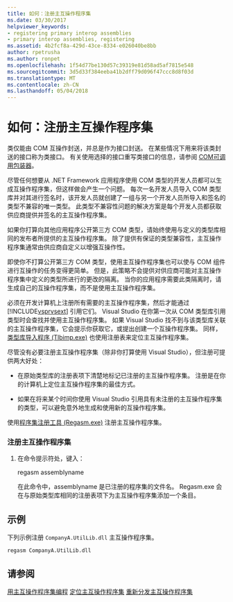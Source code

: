 ```yaml
---
title: 如何：注册主互操作程序集
ms.date: 03/30/2017
helpviewer_keywords:
- registering primary interop assemblies
- primary interop assemblies, registering
ms.assetid: 4b2fcf8a-429d-43ce-8334-e026040be8bb
author: rpetrusha
ms.author: ronpet
ms.openlocfilehash: 1f54d77be130d57c39319e81d58ad5af7815e548
ms.sourcegitcommit: 3d5d33f384eeba41b2dff79d096f47ccc8d8f03d
ms.translationtype: MT
ms.contentlocale: zh-CN
ms.lasthandoff: 05/04/2018
---
```

# <a name="how-to-register-primary-interop-assemblies"></a>如何：注册主互操作程序集
类仅能由 COM 互操作封送，并总是作为接口封送。 在某些情况下用来将该类封送的接口称为类接口。 有关使用选择的接口重写类接口的信息，请参阅 [COM可调用包装器](../../../docs/framework/interop/com-callable-wrapper.md)。  
  
 尽管任何想要从 .NET Framework 应用程序使用 COM 类型的开发人员都可以生成互操作程序集，但这样做会产生一个问题。 每次一名开发人员导入 COM 类型库并对其进行签名时，该开发人员就创建了一组与另一个开发人员所导入和签名的类型不兼容的唯一类型。 此类型不兼容性问题的解决方案是每个开发人员都获取供应商提供并签名的主互操作程序集。  
  
 如果你打算向其他应用程序公开第三方 COM 类型，请始终使用与定义的类型库相同的发布者所提供的主互操作程序集。 除了提供有保证的类型兼容性，主互操作程序集通常由供应商自定义以增强互操作性。  
  
 即使你不打算公开第三方 COM 类型，使用主互操作程序集也可以使与 COM 组件进行互操作的任务变得更简单。 但是，此策略不会提供对供应商可能对主互操作程序集中定义的类型所进行的更改的隔离。 当你的应用程序需要此类隔离时，请生成自己的互操作程序集，而不是使用主互操作程序集。  
  
 必须在开发计算机上注册所有需要的主互操作程序集，然后才能通过 [!INCLUDE[vsprvsext](../../../includes/vsprvsext-md.md)] 引用它们。 Visual Studio 在你第一次从 COM 类型库引用类型时会查找并使用主互操作程序集。 如果 Visual Studio 找不到与该类型库关联的主互操作程序集，它会提示你获取它，或提出创建一个互操作程序集。 同样，[类型库导入程序 (Tlbimp.exe)](../../../docs/framework/tools/tlbimp-exe-type-library-importer.md) 也使用注册表来定位主互操作程序集。  
  
 尽管没有必要注册主互操作程序集（除非你打算使用 Visual Studio），但注册可提供两大好处：  
  
-   在原始类型库的注册表项下清楚地标记已注册的主互操作程序集。 注册是在你的计算机上定位主互操作程序集的最佳方式。  
  
-   如果在将来某个时间你使用 Visual Studio 引用具有未注册的主互操作程序集的类型，可以避免意外地生成和使用新的互操作程序集。  
  
 使用[程序集注册工具 (Regasm.exe)](../../../docs/framework/tools/regasm-exe-assembly-registration-tool.md) 注册主互操作程序集。  
  
### <a name="to-register-a-primary-interop-assembly"></a>注册主互操作程序集  
  
1.  在命令提示符处，键入：  
  
     regasm assemblyname  
  
     在此命令中，assemblyname 是已注册的程序集的文件名。 Regasm.exe 会在与原始类型库相同的注册表项下为主互操作程序集添加一个条目。  
  
## <a name="example"></a>示例  
 下列示例注册 `CompanyA.UtilLib.dll` 主互操作程序集。  
  
```console  
regasm CompanyA.UtilLib.dll  
```  
  
## <a name="see-also"></a>请参阅  
 [用主互操作程序集编程](https://msdn.microsoft.com/library/306fa1d6-0703-4004-9e93-d0a57f1be81e(v=vs.100))  
 [定位主互操作程序集](https://msdn.microsoft.com/library/d6768e4b-cd80-414d-a4f8-05d979eb393b(v=vs.100))  
 [重新分发主互操作程序集](https://msdn.microsoft.com/library/e76384f0-d631-474c-bdbd-13884cba0265(v=vs.100))
